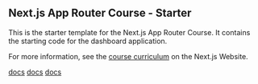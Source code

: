 ## Next.js App Router Course - Starter

This is the starter template for the Next.js App Router Course. It contains the starting code for the dashboard application.

For more information, see the [course curriculum](https://nextjs.org/learn) on the Next.js Website.

[docs](https://nextjs.org/docs)
[docs](https://nextjs.org/learn/dashboard-app/getting-started)
[docs](https://nextjs.org/learn/dashboard-app/getting-started)